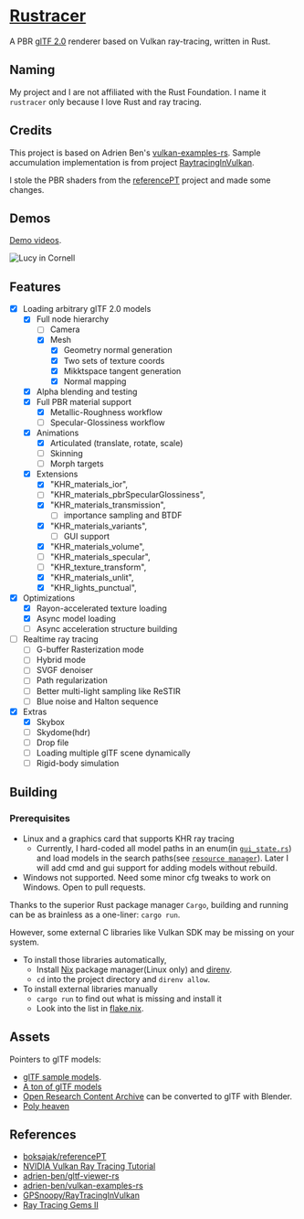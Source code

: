 # [Rustracer](https://github.com/KaminariOS/rustracer)

A PBR [glTF 2.0](https://www.khronos.org/gltf) renderer based on Vulkan ray-tracing, written in Rust.

## Naming
My project and I are not affiliated with the Rust Foundation. I name it `rustracer` only because I love Rust and ray tracing.

## Credits

This project is based on Adrien Ben's [vulkan-examples-rs](https://github.com/adrien-ben/vulkan-examples-rs). Sample accumulation implementation is from project [RaytracingInVulkan](https://github.com/GPSnoopy/RayTracingInVulkan).

I stole the PBR shaders from the [referencePT](https://github.com/boksajak/referencePT) project and made some changes.

## Demos
[Demo videos](https://www.youtube.com/playlist?list=PLD1H28onwV_mFsPySwOtlBn9h5ybzepir).

![Lucy in Cornell](images/lucy.png)

## Features
* [x] Loading arbitrary glTF 2.0 models
  * [x] Full node hierarchy
    * [ ] Camera
    * [x] Mesh
      * [x] Geometry normal generation
      * [x] Two sets of texture coords
      * [x] Mikktspace tangent generation
      * [x] Normal mapping
      
  * [x] Alpha blending and testing
  * [x] Full PBR material support
    * [x] Metallic-Roughness workflow
    * [ ] Specular-Glossiness workflow
  * [x] Animations
    * [x] Articulated (translate, rotate, scale)
    * [ ] Skinning
    * [ ] Morph targets
  * [x] Extensions
      * [x] "KHR_materials_ior",
      * [ ] "KHR_materials_pbrSpecularGlossiness",
      * [x] "KHR_materials_transmission",
        * [ ] importance sampling and BTDF 
      * [x] "KHR_materials_variants",
        * [ ] GUI support
      * [x] "KHR_materials_volume",
      * [ ] "KHR_materials_specular",
      * [ ] "KHR_texture_transform",
      * [x] "KHR_materials_unlit",
      * [x] "KHR_lights_punctual",
* [x] Optimizations
  * [x] Rayon-accelerated texture loading
  * [x] Async model loading
  * [ ] Async acceleration structure building

* [ ] Realtime ray tracing 
  * [ ] G-buffer Rasterization mode
  * [ ] Hybrid mode
  * [ ] SVGF denoiser
  * [ ] Path regularization
  * [ ] Better multi-light sampling like ReSTIR
  * [ ] Blue noise and Halton sequence
  
* [x] Extras
  * [x] Skybox
  * [ ] Skydome(hdr)
  * [ ] Drop file
  * [ ] Loading multiple glTF scene dynamically
  * [ ] Rigid-body simulation
    
## Building
### Prerequisites
- Linux and a graphics card that supports KHR ray tracing
  - Currently, I hard-coded all model paths in an enum(in [`gui_state.rs`](crates/examples/gltf_viewer/src/gui_state.rs)) and load models in the search paths(see [`resource manager`](crates/libs/resource_manager)). Later I will add cmd and gui support for adding models without rebuild.
- Windows not supported. Need some minor cfg tweaks to work on Windows. Open to pull requests.


Thanks to the superior Rust package manager `Cargo`, building and running can be as brainless as a one-liner: `cargo run`. 

However, some external C libraries like Vulkan SDK may be missing on your system. 
- To install those libraries automatically,
  - Install [Nix](https://nixos.org/download.html) package manager(Linux only) and [direnv](https://direnv.net). 
  - `cd` into the project directory and `direnv allow`.
- To install external libraries manually
  - `cargo run` to find out what is missing and install it
  - Look into the list in [flake.nix](flake.nix).
  
## Assets
Pointers to glTF models: 
- [glTF sample models](https://github.com/KhronosGroup/glTF-Sample-Models).
- [A ton of glTF models](https://sketchfab.com/search?features=downloadable&type=models)
- [Open Research Content Archive](https://developer.nvidia.com/orca) can be converted to glTF with Blender.
- [Poly heaven](https://polyhaven.com)

## References
- [boksajak/referencePT](https://github.com/boksajak/referencePT)
- [NVIDIA Vulkan Ray Tracing Tutorial](https://nvpro-samples.github.io/vk_raytracing_tutorial_KHR/)
- [adrien-ben/gltf-viewer-rs](https://github.com/adrien-ben/gltf-viewer-rs)
- [adrien-ben/vulkan-examples-rs](https://github.com/adrien-ben/vulkan-examples-rs)
- [GPSnoopy/RayTracingInVulkan](https://github.com/GPSnoopy/RayTracingInVulkan)
- [Ray Tracing Gems II](https://www.realtimerendering.com/raytracinggems/rtg2/index.html)
